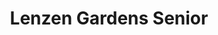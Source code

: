 ---
title: Lenzen Gardens Senior
phone: (408) 295-8440
website: https://jscosccha.com/property/lenzen-gardens/
management: John Stewart Company
location: "San Jose"
tags: []
---